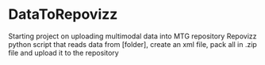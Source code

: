 # DataToRepovizz
Starting project on uploading multimodal data into MTG repository Repovizz
python script that reads data from [folder], create an xml file, pack all in .zip file and upload it to the repository
